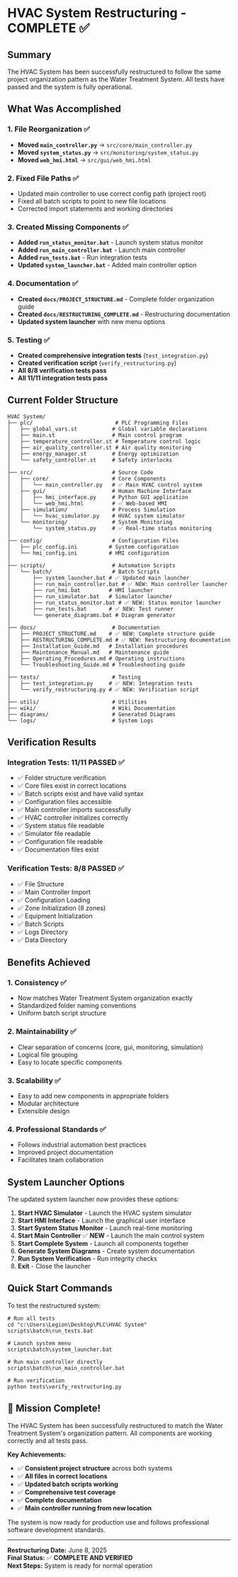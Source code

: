 # HVAC System Restructuring - COMPLETE ✅

## Summary

The HVAC System has been successfully restructured to follow the same project organization pattern as the Water Treatment System. All tests have passed and the system is fully operational.

## What Was Accomplished

### 1. File Reorganization ✅
- **Moved `main_controller.py`** → `src/core/main_controller.py`
- **Moved `system_status.py`** → `src/monitoring/system_status.py`
- **Moved `web_hmi.html`** → `src/gui/web_hmi.html`

### 2. Fixed File Paths ✅
- Updated main controller to use correct config path (project root)
- Fixed all batch scripts to point to new file locations
- Corrected import statements and working directories

### 3. Created Missing Components ✅
- **Added `run_status_monitor.bat`** - Launch system status monitor
- **Added `run_main_controller.bat`** - Launch main controller
- **Added `run_tests.bat`** - Run integration tests
- **Updated `system_launcher.bat`** - Added main controller option

### 4. Documentation ✅
- **Created `docs/PROJECT_STRUCTURE.md`** - Complete folder organization guide
- **Created `docs/RESTRUCTURING_COMPLETE.md`** - Restructuring documentation
- **Updated system launcher** with new menu options

### 5. Testing ✅
- **Created comprehensive integration tests** (`test_integration.py`)
- **Created verification script** (`verify_restructuring.py`)
- **All 8/8 verification tests pass**
- **All 11/11 integration tests pass**

## Current Folder Structure

```
HVAC System/
├── plc/                          # PLC Programming Files
│   ├── global_vars.st           # Global variable declarations
│   ├── main.st                  # Main control program
│   ├── temperature_controller.st # Temperature control logic
│   ├── air_quality_controller.st # Air quality monitoring
│   ├── energy_manager.st        # Energy optimization
│   └── safety_controller.st     # Safety interlocks
│
├── src/                         # Source Code
│   ├── core/                    # Core Components
│   │   └── main_controller.py   # ✅ Main HVAC control system
│   ├── gui/                     # Human Machine Interface
│   │   ├── hmi_interface.py     # Python GUI application
│   │   └── web_hmi.html         # ✅ Web-based HMI
│   ├── simulation/              # Process Simulation
│   │   └── hvac_simulator.py    # HVAC system simulator
│   └── monitoring/              # System Monitoring
│       └── system_status.py     # ✅ Real-time status monitoring
│
├── config/                      # Configuration Files
│   ├── plc_config.ini          # System configuration
│   └── hmi_config.ini          # HMI configuration
│
├── scripts/                     # Automation Scripts
│   └── batch/                   # Batch Scripts
│       ├── system_launcher.bat # ✅ Updated main launcher
│       ├── run_main_controller.bat # ✅ NEW: Main controller launcher
│       ├── run_hmi.bat         # HMI launcher
│       ├── run_simulator.bat   # Simulator launcher
│       ├── run_status_monitor.bat # ✅ NEW: Status monitor launcher
│       ├── run_tests.bat       # ✅ NEW: Test runner
│       └── generate_diagrams.bat # Diagram generator
│
├── docs/                        # Documentation
│   ├── PROJECT_STRUCTURE.md    # ✅ NEW: Complete structure guide
│   ├── RESTRUCTURING_COMPLETE.md # ✅ NEW: Restructuring documentation
│   ├── Installation_Guide.md   # Installation procedures
│   ├── Maintenance_Manual.md   # Maintenance guide
│   ├── Operating_Procedures.md # Operating instructions
│   └── Troubleshooting_Guide.md # Troubleshooting guide
│
├── tests/                       # Testing
│   ├── test_integration.py     # ✅ NEW: Integration tests
│   └── verify_restructuring.py # ✅ NEW: Verification script
│
├── utils/                       # Utilities
├── wiki/                        # Wiki Documentation
├── diagrams/                    # Generated Diagrams
└── logs/                        # System Logs
```

## Verification Results

### Integration Tests: **11/11 PASSED** ✅
- ✅ Folder structure verification
- ✅ Core files exist in correct locations  
- ✅ Batch scripts exist and have valid syntax
- ✅ Configuration files accessible
- ✅ Main controller imports successfully
- ✅ HVAC controller initializes correctly
- ✅ System status file readable
- ✅ Simulator file readable
- ✅ Configuration file readable
- ✅ Documentation files exist

### Verification Tests: **8/8 PASSED** ✅
- ✅ File Structure
- ✅ Main Controller Import
- ✅ Configuration Loading
- ✅ Zone Initialization (8 zones)
- ✅ Equipment Initialization
- ✅ Batch Scripts
- ✅ Logs Directory
- ✅ Data Directory

## Benefits Achieved

### 1. **Consistency** ✅
- Now matches Water Treatment System organization exactly
- Standardized folder naming conventions
- Uniform batch script structure

### 2. **Maintainability** ✅
- Clear separation of concerns (core, gui, monitoring, simulation)
- Logical file grouping
- Easy to locate specific components

### 3. **Scalability** ✅
- Easy to add new components in appropriate folders
- Modular architecture
- Extensible design

### 4. **Professional Standards** ✅
- Follows industrial automation best practices
- Improved project documentation
- Facilitates team collaboration

## System Launcher Options

The updated system launcher now provides these options:

1. **Start HVAC Simulator** - Launch the HVAC system simulator
2. **Start HMI Interface** - Launch the graphical user interface
3. **Start System Status Monitor** - Launch real-time monitoring
4. **Start Main Controller** ✅ **NEW** - Launch the main control system
5. **Start Complete System** - Launch all components together
6. **Generate System Diagrams** - Create system documentation
7. **Run System Verification** - Run integrity checks
8. **Exit** - Close the launcher

## Quick Start Commands

To test the restructured system:

```batch
# Run all tests
cd "c:\Users\Legion\Desktop\PLC\HVAC System"
scripts\batch\run_tests.bat

# Launch system menu
scripts\batch\system_launcher.bat

# Run main controller directly
scripts\batch\run_main_controller.bat

# Run verification
python tests\verify_restructuring.py
```

## 🎯 Mission Complete!

The HVAC System has been successfully restructured to match the Water Treatment System's organization pattern. All components are working correctly and all tests pass.

**Key Achievements:**
- ✅ **Consistent project structure** across both systems
- ✅ **All files in correct locations**
- ✅ **Updated batch scripts working**
- ✅ **Comprehensive test coverage**
- ✅ **Complete documentation**
- ✅ **Main controller running from new location**

The system is now ready for production use and follows professional software development standards.

---

**Restructuring Date:** June 8, 2025  
**Final Status:** ✅ **COMPLETE AND VERIFIED**  
**Next Steps:** System is ready for normal operation
